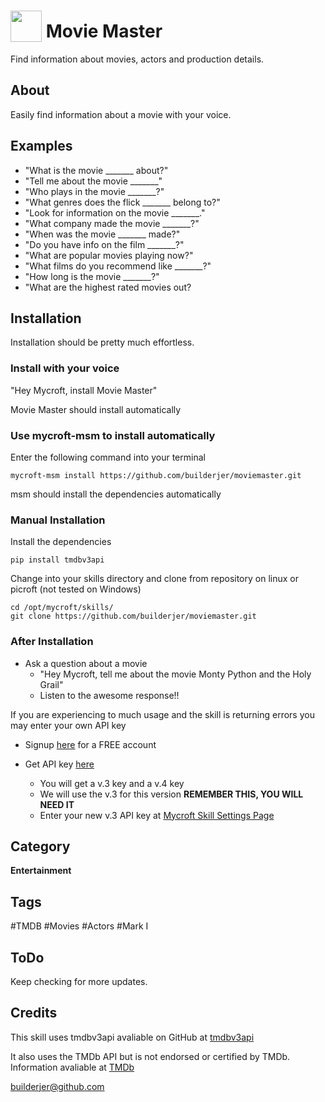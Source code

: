 # <img src='PrimaryLogo_Green.png' width='50' style='vertical-align:bottom'/> Movie Master
Find information about movies, actors and production details.

## About

Easily find information about a movie with your voice.

## Examples
 - "What is the movie _______ about?"
 - "Tell me about the movie _______"
 - "Who plays in the movie _______?"
 - "What genres does the flick _______ belong to?"
 - "Look for information on the movie _______."
 - "What company made the movie _______?"
 - "When was the movie _______ made?"
 - "Do you have info on the film _______?"
 - "What are popular movies playing now?"
 - "What films do you recommend like _______?"
 - "How long is the movie _______?"
 - "What are the highest rated movies out?

## Installation
Installation should be pretty much effortless.

### Install with your voice
"Hey Mycroft, install Movie Master"

Movie Master should install automatically

### Use mycroft-msm to install automatically
Enter the following command into your terminal

```
mycroft-msm install https://github.com/builderjer/moviemaster.git
```

msm should install the dependencies automatically

### Manual Installation
Install the dependencies

```
pip install tmdbv3api
```

Change into your skills directory and clone from repository
on linux or picroft (not tested on Windows)

```
cd /opt/mycroft/skills/
git clone https://github.com/builderjer/moviemaster.git 
```

### After Installation

* Ask a question about a movie
  * "Hey Mycroft, tell me about the movie Monty Python and the Holy Grail"
  * Listen to the awesome response!!

If you are experiencing to much usage and the skill is returning errors you may enter your own API key

* Signup [here](https://www.themoviedb.org/account/signup) for a FREE account

* Get API key [here](https://www.themoviedb.org/settings/api)
	* You will get a v.3 key and a v.4 key
	* We will use the v.3 for this version **REMEMBER THIS, YOU WILL NEED IT**
	* Enter your new v.3 API key at [Mycroft Skill Settings Page](https://account.mycroft.ai/skills)

## Category
**Entertainment**

## Tags
#TMDB
#Movies
#Actors
#Mark I

## ToDo
Keep checking for more updates.

## Credits
This skill uses tmdbv3api avaliable on GitHub at [tmdbv3api](https://github.com/AnthonyBloomer/tmdbv3api.git)

It also uses the TMDb API but is not endorsed or certified by TMDb.  Information avaliable at [TMDb](https://www.themoviedb.org/)

builderjer@github.com
